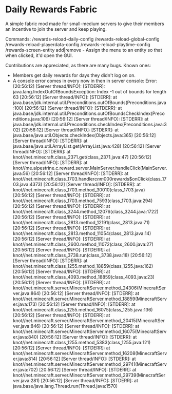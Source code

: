 # Daily Rewards Fabric
A simple fabric mod made for small-medium servers to give their members an incentive to join the server and keep playing. 

Commands: 
/rewards-reload-daily-config
/rewards-reload-global-config
/rewards-reload-playerdata-config
/rewards-reload-playtime-config
/rewards-screen-entity add|remove <entity uuid> - Assign the menu to an entity so that when clicked, it'd open the GUI.

Contributions are appreciated, as there are many bugs.
Known ones:
- Members get daily rewards for days they didn't log on on.
- A console error comes in every now in then in server console:
Error:
[20:56:12] [Server thread/INFO]: [STDERR]: java.lang.IndexOutOfBoundsException: Index -1 out of bounds for length 63
[20:56:12] [Server thread/INFO]: [STDERR]:      at java.base/jdk.internal.util.Preconditions.outOfBounds(Preconditions.java:100)
[20:56:12] [Server thread/INFO]: [STDERR]:      at java.base/jdk.internal.util.Preconditions.outOfBoundsCheckIndex(Preconditions.java:106)
[20:56:12] [Server thread/INFO]: [STDERR]:      at java.base/jdk.internal.util.Preconditions.checkIndex(Preconditions.java:302)
[20:56:12] [Server thread/INFO]: [STDERR]:      at java.base/java.util.Objects.checkIndex(Objects.java:365)
[20:56:12] [Server thread/INFO]: [STDERR]:      at java.base/java.util.ArrayList.get(ArrayList.java:428)
[20:56:12] [Server thread/INFO]: [STDERR]:      at knot//net.minecraft.class_2371.get(class_2371.java:47)
[20:56:12] [Server thread/INFO]: [STDERR]:      at knot//me.alpestrine.c.reward.server.MainServer.handleClick(MainServer.java:56)
[20:56:12] [Server thread/INFO]: [STDERR]:      at knot//net.minecraft.class_1703.handler$cnm000$rewards$onClick(class_1703.java:4373)
[20:56:12] [Server thread/INFO]: [STDERR]:      at knot//net.minecraft.class_1703.method_30010(class_1703.java)
[20:56:12] [Server thread/INFO]: [STDERR]:      at knot//net.minecraft.class_1703.method_7593(class_1703.java:294)
[20:56:12] [Server thread/INFO]: [STDERR]:      at knot//net.minecraft.class_3244.method_12076(class_3244.java:1722)
[20:56:12] [Server thread/INFO]: [STDERR]:      at knot//net.minecraft.class_2813.method_12191(class_2813.java:71)
[20:56:12] [Server thread/INFO]: [STDERR]:      at knot//net.minecraft.class_2813.method_11054(class_2813.java:14)
[20:56:12] [Server thread/INFO]: [STDERR]:      at knot//net.minecraft.class_2600.method_11072(class_2600.java:27)
[20:56:12] [Server thread/INFO]: [STDERR]:      at knot//net.minecraft.class_3738.run(class_3738.java:18)
[20:56:12] [Server thread/INFO]: [STDERR]:      at knot//net.minecraft.class_1255.method_18859(class_1255.java:162)
[20:56:12] [Server thread/INFO]: [STDERR]:      at knot//net.minecraft.class_4093.method_18859(class_4093.java:23)
[20:56:12] [Server thread/INFO]: [STDERR]:      at knot//net.minecraft.server.MinecraftServer.method_24306(MinecraftServer.java:864)
[20:56:12] [Server thread/INFO]: [STDERR]:      at knot//net.minecraft.server.MinecraftServer.method_18859(MinecraftServer.java:173)
[20:56:12] [Server thread/INFO]: [STDERR]:      at knot//net.minecraft.class_1255.method_16075(class_1255.java:136)
[20:56:12] [Server thread/INFO]: [STDERR]:      at knot//net.minecraft.server.MinecraftServer.method_20415(MinecraftServer.java:846)
[20:56:12] [Server thread/INFO]: [STDERR]:      at knot//net.minecraft.server.MinecraftServer.method_16075(MinecraftServer.java:840)
[20:56:12] [Server thread/INFO]: [STDERR]:      at knot//net.minecraft.class_1255.method_5383(class_1255.java:121)
[20:56:12] [Server thread/INFO]: [STDERR]:      at knot//net.minecraft.server.MinecraftServer.method_16208(MinecraftServer.java:814)
[20:56:12] [Server thread/INFO]: [STDERR]:      at knot//net.minecraft.server.MinecraftServer.method_29741(MinecraftServer.java:702)
[20:56:12] [Server thread/INFO]: [STDERR]:      at knot//net.minecraft.server.MinecraftServer.method_29739(MinecraftServer.java:281)
[20:56:12] [Server thread/INFO]: [STDERR]:      at java.base/java.lang.Thread.run(Thread.java:1570)
